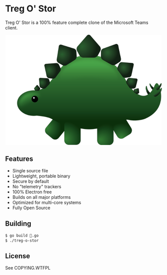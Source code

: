 # Treg O' Stor

Treg O' Stor is a 100% feature complete clone of the Microsoft Teams client.

![](chonk.png "CHOOOONK!")

## Features

* Single source file
* Lightweight, portable binary
* Secure by default
* No "telemetry" trackers
* 100% Electron free
* Builds on all major platforms
* Optimized for multi-core systems
* Fully Open Source

## Building

```
$ go build 🦕.go
$ ./treg-o-stor
```

## License

See COPYING.WTFPL